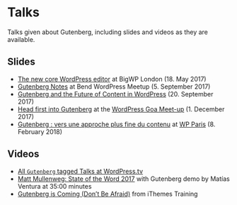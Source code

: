 # Talks

Talks given about Gutenberg, including slides and videos as they are available.

## Slides
- [The new core WordPress editor](http://kimb.me/talk-bigwp-london-new-core-wordpress-editor/) at BigWP London (18. May 2017)
- [Gutenberg Notes](http://haiku2.com/2017/09/bend-wordpress-meetup-gutenberg-notes/) at Bend WordPress Meetup (5. September 2017)
- [Gutenberg and the Future of Content in WordPress](https://www.slideshare.net/andrewmduthie/gutenberg-and-the-future-of-content-in-wordpress) (20. September 2017)
- [Head first into Gutenberg](https://speakerdeck.com/prtksxna/head-first-into-gutenberg) at the [WordPress Goa Meet-up](https://www.meetup.com/WordPressGoa/events/245275573/) (1. December 2017)
- [Gutenberg : vers une approche plus fine du contenu](https://imathi.eu/2018/02/16/gutenberg-vers-une-approche-plus-fine-du-contenu/) at [WP Paris](https://wpparis.fr/) (8. February 2018)

## Videos
- [All `Gutenberg` tagged Talks at WordPress.tv](https://wordpress.tv/tag/gutenberg/)
- [Matt Mullenweg: State of the Word 2017](https://wordpress.tv/2017/12/04/matt-mullenweg-state-of-the-word-2017/) with Gutenberg demo by Matías Ventura at 35:00 minutes
- [Gutenberg is Coming (Don’t Be Afraid)](https://training.ithemes.com/webinar/gutenberg-is-coming-dont-be-afraid/) from iThemes Training
